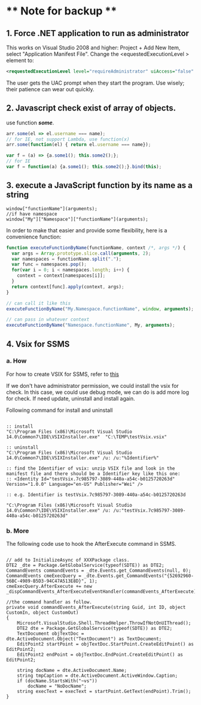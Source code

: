 # ** Note for backup **

## 1. Force .NET application to run as administrator

This works on Visual Studio 2008 and higher: Project + Add New Item, select "Application Manifest File". Change the &lt;equestedExecutionLevel &gt; element to:

```XML
<requestedExecutionLevel level="requireAdministrator" uiAccess="false" />
```

The user gets the UAC prompt when they start the program. Use wisely; their patience can wear out quickly.

## 2. Javascript check exist of array of objects.

use function <strong><em>some</em></strong>.

``` Javascript
arr.some(el => el.username === name);
// for IE, not support Lambda, use function(x)
arr.some(function(el) { return el.username === name});

var f = (a) => {a.some1(); this.some2();}; 
// for IE
var f = function(a) {a.some1(); this.some2();}.bind(this);
```

## 3. execute a JavaScript function by its name as a string

``` Javacript
window["functionName"](arguments);
//if have namespace
window["My"]["Namespace"]["functionName"](arguments);
```

In order to make that easier and provide some flexibility, here is a convenience function:

``` Javascript
function executeFunctionByName(functionName, context /*, args */) {
  var args = Array.prototype.slice.call(arguments, 2);
  var namespaces = functionName.split(".");
  var func = namespaces.pop();
  for(var i = 0; i < namespaces.length; i++) {
    context = context[namespaces[i]];
  }
  return context[func].apply(context, args);
}

// can call it like this
executeFunctionByName("My.Namespace.functionName", window, arguments);

// can pass in whatever context
executeFunctionByName("Namespace.functionName", My, arguments);
```

## 4. Vsix for SSMS

### a. How

For how to create VSIX for SSMS, refer to [this](https://stackoverflow.com/questions/55661806/how-to-create-an-extension-for-ssms-2019-v18/55661807#55661807)

If we don't have administrator permission, we could install the vsix for check. In this case, we could use debug mode, we can do is add more log for check. If need update, uninstall and install again.

Following command for install and uninstall

```Dos

:: install
"C:\Program Files (x86)\Microsoft Visual Studio 14.0\Common7\IDE\VSIXInstaller.exe"  "C:\TEMP\testVsix.vsix"

:: uninstall
"C:\Program Files (x86)\Microsoft Visual Studio 14.0\Common7\IDE\VSIXInstaller.exe" /u: /u:"%Identifier%"

:: find the Identifier of vsix: unzip VSIX file and look in the manifest file and there should be a Identifier key like this one:
:: <Identity Id="testVsix.7c985797-3089-440a-a54c-b0125720263d" Version="1.0.0" Language="en-US" Publisher="Wei" />

:: e.g. Identifier is testVsix.7c985797-3089-440a-a54c-b0125720263d

"C:\Program Files (x86)\Microsoft Visual Studio 14.0\Common7\IDE\VSIXInstaller.exe" /u: /u:"testVsix.7c985797-3089-440a-a54c-b0125720263d"

```


### b. More

The following code use to hook the AfterExecute command in SSMS.

``` CSharp

// add to InitializeAsync of XXXPackage class.
DTE2 _dte = Package.GetGlobalService(typeof(SDTE)) as DTE2;
CommandEvents commandEvents = _dte.Events.get_CommandEvents(null, 0);
CommandEvents cmeExecQuery = _dte.Events.get_CommandEvents("{52692960-56BC-4989-B5D3-94C47A513E8D}", 1);
cmeExecQuery.AfterExecute += new _dispCommandEvents_AfterExecuteEventHandler(commandEvents_AfterExecute);

//the command handler as follow. 
private void commandEvents_AfterExecute(string Guid, int ID, object CustomIn, object CustomOut)
{
    Microsoft.VisualStudio.Shell.ThreadHelper.ThrowIfNotOnUIThread();
    DTE2 dte = Package.GetGlobalService(typeof(SDTE)) as DTE2;
    TextDocument objTextDoc = dte.ActiveDocument.Object("TextDocument") as TextDocument;
    EditPoint2 startPoint = objTextDoc.StartPoint.CreateEditPoint() as EditPoint2;
    EditPoint2 endPoint = objTextDoc.EndPoint.CreateEditPoint() as EditPoint2;

    string docName = dte.ActiveDocument.Name;
    string tmpCaption = dte.ActiveDocument.ActiveWindow.Caption;
    if (docName.StartsWith("~vs"))
        docName = "NoDocName";
    string execText = execText = startPoint.GetText(endPoint).Trim();
}
      
```


